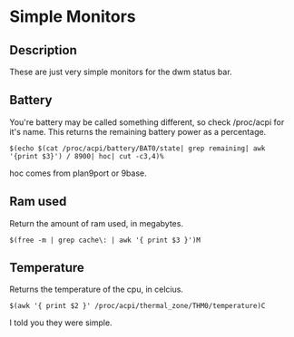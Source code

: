 Simple Monitors
===

Description
---

These are just very simple monitors for the dwm status bar.

Battery
---

You're battery may be called something different, so check /proc/acpi for it's name.
This returns the remaining battery power as a percentage.

	$(echo $(cat /proc/acpi/battery/BAT0/state| grep remaining| awk '{print $3}') / 8900| hoc| cut -c3,4)%

hoc comes from plan9port or 9base.

Ram used
---

Return the amount of ram used, in megabytes.

	$(free -m | grep cache\: | awk '{ print $3 }')M

Temperature
---

Returns the temperature of the cpu, in celcius.

	$(awk '{ print $2 }' /proc/acpi/thermal_zone/THM0/temperature)C

I told you they were simple.
